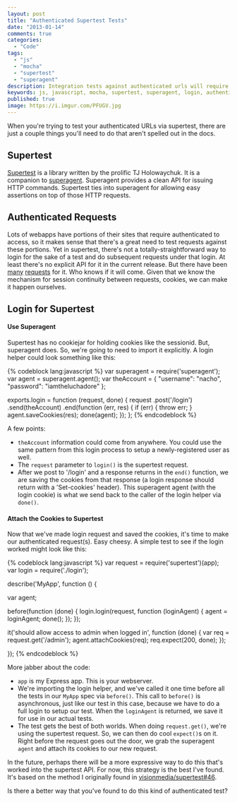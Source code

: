 ```yaml
---
layout: post
title: "Authenticated Supertest Tests"
date: "2013-01-14"
comments: true
categories:
  - "Code"
tags:
  - "js"
  - "mocha"
  - "supertest"
  - "superagent"
description: Integration tests against authenticated urls will require a login first.  Here's a way to maintain your session in your supertest tests.
keywords: js, javascript, mocha, supertest, superagent, login, authentication, session, session cookie
published: true
image: https://i.imgur.com/PFUGV.jpg
---
```


When you're trying to test your authenticated URLs via supertest, there are just a couple things you'll need to do that aren't spelled out in the docs.  

<!--more-->

## Supertest

[Supertest](https://github.com/visionmedia/supertest) is a library written by the prolific TJ Holowaychuk.  It is a companion to [superagent](https://github.com/visionmedia/superagent).  Superagent provides a clean API for issuing HTTP commands.  Supertest ties into superagent for allowing easy assertions on top of those HTTP requests.

## Authenticated Requests

Lots of webapps have portions of their sites that require authenticated to access, so it makes sense that there's a great need to test requests against these portions.  Yet in supertest, there's not a totally-straightforward way to login for the sake of a test and do subsequent requests under that login.  At least there's no explicit API for it in the current release.  But there have been [many](https://github.com/visionmedia/supertest/issues/26) [requests](https://github.com/visionmedia/supertest/issues/46) for it.  Who knows if it will come.  Given that we know the mechanism for session continuity between requests, cookies, we can make it happen ourselves.

## Login for Supertest

#### Use Superagent

Supertest has no cookiejar for holding cookies like the sessionid.  But, superagent does.  So, we're going to need to import it explicitly.  A login helper could look something like this:

{% codeblock lang:javascript %}
var superagent = require('superagent');
var agent = superagent.agent();
var theAccount = {
  "username": "nacho",
  "password": "iamtheluchadore"
};

exports.login = function (request, done) {
  request
    .post('/login')
    .send(theAccount)
    .end(function (err, res) {
      if (err) {
        throw err;
      }
      agent.saveCookies(res);
      done(agent);
    });
};
{% endcodeblock %}

A few points:

- `theAccount` information could come from anywhere.  You could use the same pattern from this login process to setup a newly-registered user as well.
- The `request` parameter to `login()` is the supertest request.  
- After we post to '/login' and a response returns in the `end()` function, we are saving the cookies from that response (a login response should return with a 'Set-cookies' header).  This superagent agent (with the login cookie) is what we send back to the caller of the login helper via `done()`.

#### Attach the Cookies to Supertest

Now that we've made login request and saved the cookies, it's time to make our authenticated request(s).  Easy cheesy.  A simple test to see if the login worked might look like this:

{% codeblock lang:javascript %}
var request = require('supertest')(app);
var login = require('./login');

describe('MyApp', function () {

  var agent;

  before(function (done) {
    login.login(request, function (loginAgent) {
      agent = loginAgent;
      done();
    });
  });

  it('should allow access to admin when logged in', function (done) {
    var req = request.get('/admin');
    agent.attachCookies(req);
    req.expect(200, done);
  });

});
{% endcodeblock %}

More jabber about the code:

- `app` is my Express app.  This is your webserver.  
- We're importing the login helper, and we've called it one time before all the tests in our `MyApp` spec via `before()`.  This call to `before()` is asynchronous, just like our test in this case, because we have to do a full login to setup our test.  When the `loginAgent` is returned, we save it for use in our actual tests.
- The test gets the best of both worlds.  When doing `request.get()`, we're using the supertest request.  So, we can then do cool `expect()`s on it.  Right before the request goes out the door, we grab the superagent `agent` and attach its cookies to our new request.

In the future, perhaps there will be a more expressive way to do this that's worked into the supertest API.  For now, this strategy is the best I've found.  It's based on the method I originally found in [visionmedia/supertest#46](https://github.com/visionmedia/supertest/issues/46#issuecomment-11679706).

Is there a better way that you've found to do this kind of authenticated test?


